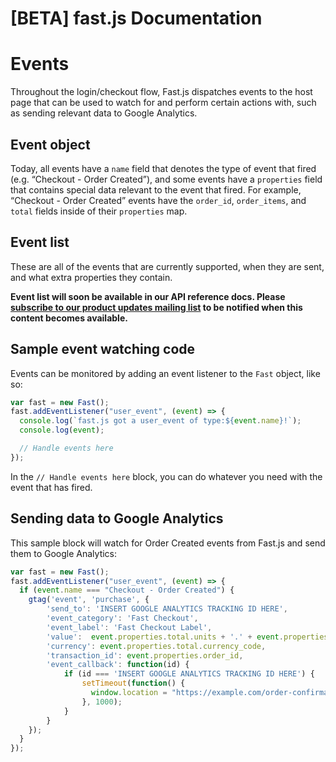 # [BETA] fast.js Documentation

# Events

Throughout the login/checkout flow, Fast.js dispatches events to the host page that can be used to watch for and perform certain actions with, such as sending relevant data to Google Analytics.

## Event object

Today, all events have a `name` field that denotes the type of event that fired (e.g. “Checkout - Order Created”), and some events have a `properties` field that contains special data relevant to the event that fired. For example, “Checkout - Order Created” events have the `order_id`, `order_items`, and `total` fields inside of their `properties` map.

## Event list 

These are all of the events that are currently supported, when they are sent, and what extra properties they contain.

**Event list will soon be available in our API reference docs. Please [subscribe to our product updates mailing list](https://fastdevs.substack.com/) to be notified when this content becomes available.**

## Sample event watching code

Events can be monitored by adding an event listener to the `Fast` object, like so:

```jsx
var fast = new Fast();
fast.addEventListener("user_event", (event) => {
  console.log(`fast.js got a user_event of type:${event.name}!`);
  console.log(event);

  // Handle events here
});
```

In the `// Handle events here` block, you can do whatever you need with the event that has fired.

## Sending data to Google Analytics

This sample block will watch for Order Created events from Fast.js and send them to Google Analytics:

```jsx
var fast = new Fast();
fast.addEventListener("user_event", (event) => {
  if (event.name === "Checkout - Order Created") {
    gtag('event', 'purchase', {
        'send_to': 'INSERT GOOGLE ANALYTICS TRACKING ID HERE',
        'event_category': 'Fast Checkout',
        'event_label': 'Fast Checkout Label',
        'value':  event.properties.total.units + '.' + event.properties.total.nanos,
        'currency': event.properties.total.currency_code,
        'transaction_id': event.properties.order_id,
        'event_callback': function(id) {
            if (id === 'INSERT GOOGLE ANALYTICS TRACKING ID HERE') {
                setTimeout(function() {
                  window.location = "https://example.com/order-confirmation/";   
                }, 1000);
            }
        }
    });
  }
});
```